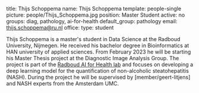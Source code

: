 title: Thijs Schoppema
name: Thijs Schoppema
template: people-single
picture: people/Thijs_Schoppema.jpg
position: Master Student
active: no
groups: diag, pathology, ai-for-health
default_group: pathology
email: thijs.schoppema@ru.nl
office: 
type: student

Thijs Schoppema is a master's student in Data Science at the Radboud University, Nijmegen. He received his bachelor degree in Bioinformatics at HAN university of applied sciences.
From February 2023 he will be starting his Master Thesis project at the Diagnostic Image Analysis Group. The project is part of the [Radboud AI for Health lab](https://www.ai-for-health.nl) and focuses on developing a deep learning model for the quantification of non-alcoholic steatohepatitis (NASH).
During the project he will be supervised by [member/geert-litjens] and NASH experts from the Amsterdam UMC.
